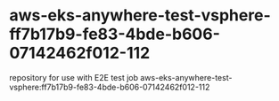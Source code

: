 # aws-eks-anywhere-test-vsphere-ff7b17b9-fe83-4bde-b606-07142462f012-112
repository for use with E2E test job aws-eks-anywhere-test-vsphere:ff7b17b9-fe83-4bde-b606-07142462f012-112
